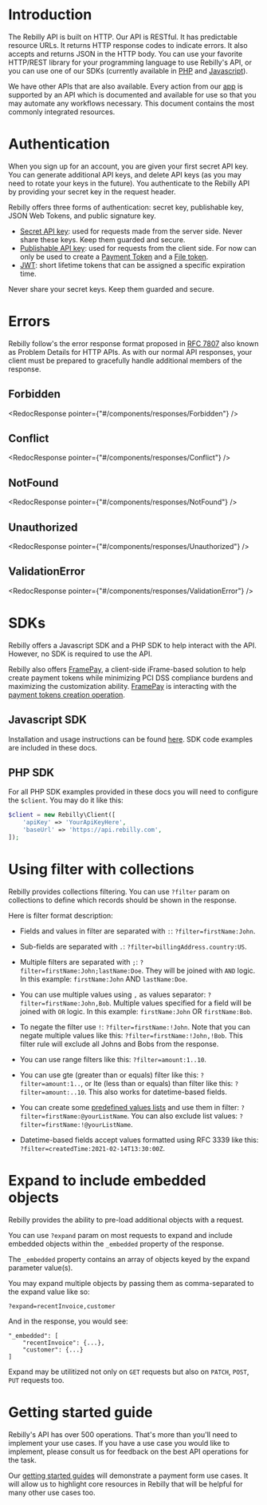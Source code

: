 # Introduction
The Rebilly API is built on HTTP. Our API is RESTful. It has predictable
resource URLs. It returns HTTP response codes to indicate errors. It also
accepts and returns JSON in the HTTP body. You can use your favorite
HTTP/REST library for your programming language to use Rebilly's API, or
you can use one of our SDKs (currently available in [PHP](https://github.com/Rebilly/rebilly-php)
and [Javascript](https://github.com/Rebilly/rebilly-js-sdk)).

We have other APIs that are also available. Every action from our [app](https://app.rebilly.com)
is supported by an API which is documented and available for use so that you
may automate any workflows necessary. This document contains the most commonly
integrated resources.

# Authentication

When you sign up for an account, you are given your first secret API key.
You can generate additional API keys, and delete API keys (as you may
need to rotate your keys in the future). You authenticate to the
Rebilly API by providing your secret key in the request header.

Rebilly offers three forms of authentication:  secret key, publishable key, JSON Web Tokens, and public signature key.
- [Secret API key](#section/Authentication/SecretApiKey): used for requests made
  from the server side. Never share these keys. Keep them guarded and secure.
- [Publishable API key](#section/Authentication/PublishableApiKey): used for 
  requests from the client side. For now can only be used to create 
  a [Payment Token](#operation/PostToken) and 
  a [File token](#operation/PostFile).
- [JWT](#section/Authentication/JWT): short lifetime tokens that can be assigned a specific expiration time.

Never share your secret keys. Keep them guarded and secure.

<!-- ReDoc-Inject: <security-definitions> -->

# Errors
Rebilly follow's the error response format proposed in [RFC 7807](https://tools.ietf.org/html/rfc7807) also known as Problem Details for HTTP APIs.  As with our normal API responses, your client must be prepared to gracefully handle additional members of the response.

## Forbidden
<RedocResponse pointer={"#/components/responses/Forbidden"} />

## Conflict
<RedocResponse pointer={"#/components/responses/Conflict"} />

## NotFound
<RedocResponse pointer={"#/components/responses/NotFound"} />

## Unauthorized
<RedocResponse pointer={"#/components/responses/Unauthorized"} />

## ValidationError
<RedocResponse pointer={"#/components/responses/ValidationError"} />

# SDKs

Rebilly offers a Javascript SDK and a PHP SDK to help interact with
the API.  However, no SDK is required to use the API.

Rebilly also offers [FramePay](https://docs.rebilly.com/docs/developer-docs/framepay/),
 a client-side iFrame-based solution to help
create payment tokens while minimizing PCI DSS compliance burdens
and maximizing the customization ability. [FramePay](https://docs.rebilly.com/docs/developer-docs/framepay/)
is interacting with the [payment tokens creation operation](#operation/PostToken).

## Javascript SDK

Installation and usage instructions can be found [here](https://docs.rebilly.com/docs/developer-docs/sdks).
SDK code examples are included in these docs.

## PHP SDK
For all PHP SDK examples provided in these docs you will need to configure the `$client`.
You may do it like this:

```php
$client = new Rebilly\Client([
    'apiKey' => 'YourApiKeyHere',
    'baseUrl' => 'https://api.rebilly.com',
]);
```

# Using filter with collections
Rebilly provides collections filtering. You can use `?filter` param on collections to define which records should be shown in the response.

Here is filter format description:

- Fields and values in filter are separated with `:`: `?filter=firstName:John`.

- Sub-fields are separated with `.`: `?filter=billingAddress.country:US`.

- Multiple filters are separated with `;`: `?filter=firstName:John;lastName:Doe`. They will be joined with `AND` logic. In this example: `firstName:John` AND `lastName:Doe`.

- You can use multiple values using `,` as values separator: `?filter=firstName:John,Bob`. Multiple values specified for a field will be joined with `OR` logic. In this example: `firstName:John` OR `firstName:Bob`.

- To negate the filter use `!`: `?filter=firstName:!John`. Note that you can negate multiple values like this: `?filter=firstName:!John,!Bob`. This filter rule will exclude all Johns and Bobs from the response.

- You can use range filters like this: `?filter=amount:1..10`.

- You can use gte (greater than or equals) filter like this: `?filter=amount:1..`, or lte (less than or equals) than filter like this: `?filter=amount:..10`. This also works for datetime-based fields.

- You can create some [predefined values lists](https://user-api-docs.rebilly.com/#tag/Lists) and use them in filter: `?filter=firstName:@yourListName`. You can also exclude list values: `?filter=firstName:!@yourListName`.

- Datetime-based fields accept values formatted using RFC 3339 like this: `?filter=createdTime:2021-02-14T13:30:00Z`. 

# Expand to include embedded objects
Rebilly provides the ability to pre-load additional 
objects with a request. 

You can use `?expand` param on most requests to expand
and include embedded objects within the
`_embedded` property of the response.

The `_embedded` property contains an array of 
objects keyed by the expand parameter value(s).

You may expand multiple objects by passing them
as comma-separated to the expand value like so:

```
?expand=recentInvoice,customer
```

And in the response, you would see:

```
"_embedded": [
    "recentInvoice": {...},
    "customer": {...}
]
```
Expand may be utilitized not only on `GET` requests but also on `PATCH`, `POST`, `PUT` requests too.


# Getting started guide

Rebilly's API has over 500 operations.  That's more than you'll 
need to implement your use cases.  If you have a use 
case you would like to implement, please consult us for
feedback on the best API operations for the task.

Our [getting started guides](https://www.rebilly.com/docs/content/dev-docs/concept/integrations/) will demonstrate a payment form use
cases.  It will allow us to highlight core resources
in Rebilly that will be helpful for many other use cases
too.
